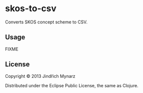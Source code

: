 # skos-to-csv

Converts SKOS concept scheme to CSV.

## Usage

FIXME

## License

Copyright © 2013 Jindřich Mynarz

Distributed under the Eclipse Public License, the same as Clojure.
